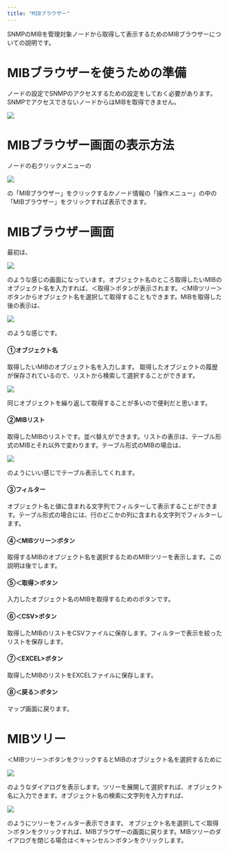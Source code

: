 ```yaml
---
title: "MIBブラウザー"
---
```


SNMPのMIBを管理対象ノードから取得して表示するためのMIBブラウザーについての説明です。


# MIBブラウザーを使うための準備
ノードの設定でSNMPのアクセスするための設定をしておく必要があります。SNMPでアクセスできないノードからはMIBを取得できません。

![](/images/books/twsnmpfc-manual/2023-01-04_21-21-41.png)

# MIBブラウザー画面の表示方法

ノードの右クリックメニューの

![](/images/books/twlogaian-manual/1638392380438-zJszsm9edi.png)

の「MIBブラウザー」をクリックするかノード情報の「操作メニュー」の中の「MIBブラウザー」をクリックすれば表示できます。

# MIBブラウザー画面

最初は、

![](/images/books/twlogaian-manual/1638392496135-4sVt2q78mk.png)

のような感じの画面になっています。オブジェクト名のところ取得したいMIBのオブジェクト名を入力すれば、＜取得＞ボタンが表示されます。＜MIBツリー＞ボタンからオブジェクト名を選択して取得することもできます。MIBを取得した後の表示は、

![](/images/books/twlogaian-manual/1638392803874-CnzcKFw0Hk.png)

のような感じです。

#### ①オブジェクト名
取得したいMIBのオブジェクト名を入力します。
取得したオブジェクトの履歴が保存されているので、リストから検索して選択することができます。

![](/images/books/twlogaian-manual/1638393024418-I12grDijGr.png)

同じオブジェクトを繰り返して取得することが多いので便利だと思います。

#### ②MIBリスト
取得したMIBのリストです。並べ替えができます。リストの表示は、テーブル形式のMIBとそれ以外で変わります。テーブル形式のMIBの場合は、

![](/images/books/twlogaian-manual/1638393236299-ZxJWTKGsDn.png)

のようにいい感じでテーブル表示してくれます。

#### ③フィルター
オブジェクト名と値に含まれる文字列でフィルターして表示することができます。テーブル形式の場合には、行のどこかの列に含まれる文字列でフィルターします。

#### ④＜MIBツリー＞ボタン
取得するMIBのオブジェクト名を選択するためのMIBツリーを表示します。この説明は後でします。

#### ⑤＜取得＞ボタン
入力したオブジェクト名のMIBを取得するためのボタンです。

#### ⑥＜CSV>ボタン
取得したMIBのリストをCSVファイルに保存します。フィルターで表示を絞ったリストを保存します。

#### ⑦＜EXCEL>ボタン
取得したMIBのリストをEXCELファイルに保存します。

#### ⑧＜戻る＞ボタン
マップ画面に戻ります。

# MIBツリー
＜MIBツリー＞ボタンをクリックするとMIBのオブジェクト名を選択するために

![](/images/books/twsnmpfc-manual/2023-01-04_21-32-13.png)

のようなダイアログを表示します。ツリーを展開して選択すれば、オブジェクト名に入力できます。オブジェクト名の検索に文字列を入力すれば、

![](/images/books/twsnmpfc-manual/2023-01-04_21-35-49.png)

のようにツリーをフィルター表示できます。
オブジェクト名を選択して＜取得＞ボタンをクリックすれば、MIBブラウザーの画面に戻ります。MIBツリーのダイアログを閉じる場合は＜キャンセル＞ボタンをクリックします。

